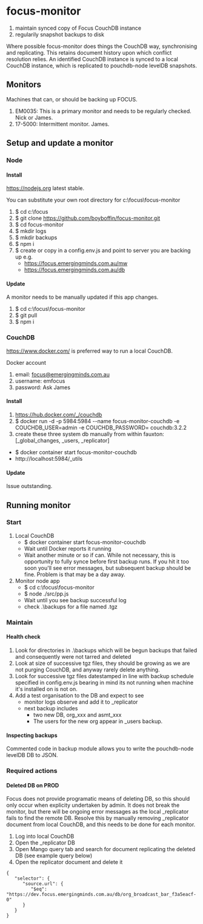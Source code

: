# focus-monitor
1. maintain synced copy of Focus CouchDB instance
2. regularily snapshot backups to disk

Where possible focus-monitor does things the CouchDB way, synchronising and replicating. This retains document history upon which conflict resolution relies. An identified CouchDB instance is synced to a local CouchDB instance, which is replicated to pouchdb-node levelDB snapshots.

## Monitors
Machines that can, or should be backing up FOCUS.
1. EM0035: This is a primary monitor and needs to be regularly checked. Nick or James.
2. 17-5000: Intermittent monitor. James.

## Setup and update a monitor
### Node
#### Install
https://nodejs.org latest stable.

You can substitute your own root directory for c:\focus\focus-monitor
1. $ cd c:\focus
2. $ git clone https://github.com/boyboffin/focus-monitor.git
3. $ cd focus-monitor
4. $ mkdir logs
5. $ mkdir backups
6. $ npm i
7. $ create or copy in a config.env.js and point to server you are backing up e.g.
     - https://focus.emergingminds.com.au/mw
     - https://focus.emergingminds.com.au/db

#### Update
A monitor needs to be manually updated if this app changes.
1. $ cd c:\focus\focus-monitor
2. $ git pull
3. $ npm i
      
### CouchDB
https://www.docker.com/ is preferred way to run a local CouchDB. 

Docker account
1. email: focus@emergingminds.com.au
2. username: emfocus
3. password: Ask James
 
     
#### Install
1. https://hub.docker.com/_/couchdb
2. $ docker run -d -p 5984:5984 --name focus-monitor-couchdb -e COUCHDB_USER=admin -e COUCHDB_PASSWORD=<Ask James> couchdb:3.2.2
3. create these three system db manually from within fauxton: [_global_changes, _users, _replicator]

- $ docker container start focus-monitor-couchdb
- http://localhost:5984/_utils

#### Update
Issue outstanding.
  
## Running monitor
### Start
1. Local CouchDB
   - $ docker container start focus-monitor-couchdb
   - Wait until Docker reports it running
   -  Wait another minute or so if can. While not necessary, this is opportunity to fully synce before first backup runs.
      If you hit it too soon you'll see error messages, but subsequent backup should be fine. Problem is that may be a day away.
2. Monitor node app
   - $ cd c:\focus\focus-monitor
   - $ node ./src/pp.js
   - Wait until you see backup successful log
   - check .\backups for a file named <timestamp>.tgz


### Maintain
#### Health check
1. Look for directories in .\backups which will be begun backups that failed and consequently were not tarred and deleted
2. Look at size of successive tgz files, they should be growing as we are not purging CouchDB, and anyway rarely delete anything.
3. Look for successive tgz files datestamped in line with backup schedule specified in config.env.js bearing in mind its not
   running when machine it's installed on is not on.
4. Add a test organisation to the DB and expect to see
   - monitor logs observe and add it to _replicator
   - next backup includes
     -  two new DB, org_xxx and asmt_xxx
     -  The users for the new org appear in _users backup.

#### Inspecting backups
Commented code in backup module allows you to write the pouchdb-node levelDB DB to JSON.
     
### Required actions
#### Deleted DB on PROD
Focus does not provide programatic means of deleting DB, so this should only occur when explicity undertaken by admin.
It does not break the monitor, but there will be ongoing error messages as the local _replicator fails to find the remote DB.
Resolve this by manually removing _replicator document from local CouchDB, and this needs to be done for each monitor.
1. Log into local CouchDB
2. Open the _replicator DB
3. Open Mango query tab and search for document replicating the deleted DB (see example query below)
4. Open the replicator document and delete it
```
{
   "selector": {
      "source.url": {
         "$eq": "https://dev.focus.emergingminds.com.au/db/org_broadcast_bar_f3a5eacf-0"
      }
   }
}
```


